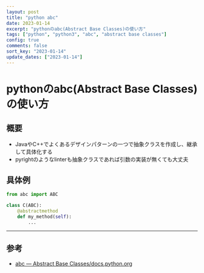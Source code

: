 ```yaml
---
layout: post
title: "python abc"
date: 2023-01-14
excerpt: "pythonのabc(Abstract Base Classes)の使い方"
tags: ["python", "python3", "abc", "abstract base classes"]
config: true
comments: false
sort_key: "2023-01-14"
update_dates: ["2023-01-14"]
---
```


# pythonのabc(Abstract Base Classes)の使い方

## 概要
 - JavaやC++でよくあるデザインパターンの一つで抽象クラスを作成し、継承して具体化する
 - pyrightのようなlinterも抽象クラスであれば引数の実装が無くても大丈夫

## 具体例

```python
from abc import ABC

class C(ABC):
    @abstractmethod
    def my_method(self):
        ...
```

---

## 参考
 - [abc — Abstract Base Classes/docs.python.org](https://docs.python.org/3/library/abc.html)
